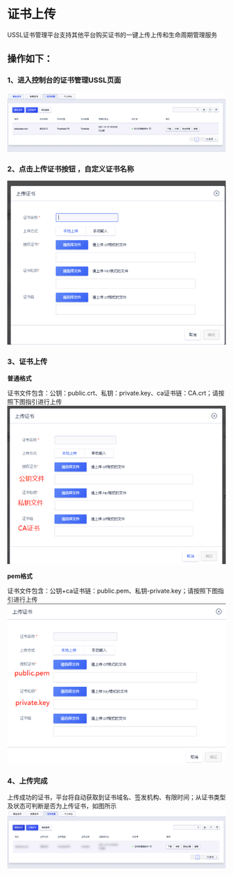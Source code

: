 # 证书上传

USSL证书管理平台支持其他平台购买证书的一键上传上传和生命周期管理服务

## **操作如下：**

### 1、进入控制台的证书管理USSL页面 

![](/images/operate/sczs1.png)

### 2、点击上传证书按钮 ，自定义证书名称 

![](/images/operate/上传证书页面.png)

### 3、证书上传

**普通格式**

证书文件包含：公钥：public.crt、私钥：private.key、ca证书链：CA.crt；请按照下图指引进行上传
![](/images/operate/证书文件选择.png)

**pem格式**

证书文件包含：公钥+ca证书链：public.pem、私钥-private.key；请按照下图指引进行上传
![](/images/operate/pem格式上传.png)

### 4、上传完成

上传成功的证书，平台将自动获取到证书域名、签发机构、有限时间；从证书类型及状态可判断是否为上传证书，如图所示
![](/images/operate/sczs2.png)












